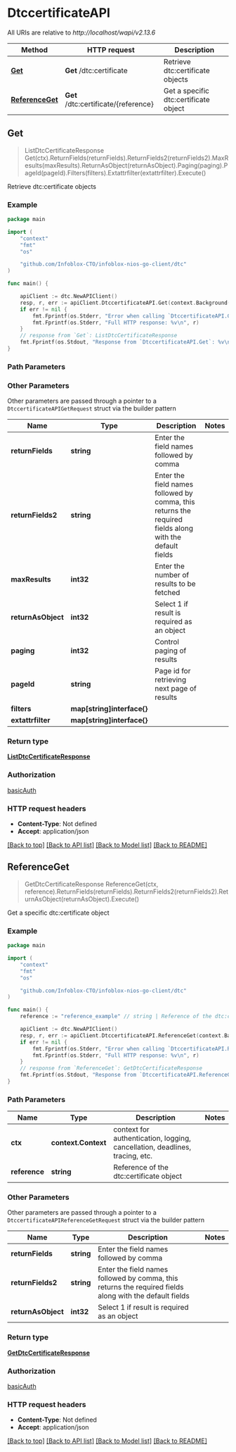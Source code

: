 # DtccertificateAPI

All URIs are relative to *http://localhost/wapi/v2.13.6*

Method | HTTP request | Description
------------- | ------------- | -------------
[**Get**](DtccertificateAPI.md#Get) | **Get** /dtc:certificate | Retrieve dtc:certificate objects
[**ReferenceGet**](DtccertificateAPI.md#ReferenceGet) | **Get** /dtc:certificate/{reference} | Get a specific dtc:certificate object



## Get

> ListDtcCertificateResponse Get(ctx).ReturnFields(returnFields).ReturnFields2(returnFields2).MaxResults(maxResults).ReturnAsObject(returnAsObject).Paging(paging).PageId(pageId).Filters(filters).Extattrfilter(extattrfilter).Execute()

Retrieve dtc:certificate objects



### Example

```go
package main

import (
	"context"
	"fmt"
	"os"

	"github.com/Infoblox-CTO/infoblox-nios-go-client/dtc"
)

func main() {

	apiClient := dtc.NewAPIClient()
	resp, r, err := apiClient.DtccertificateAPI.Get(context.Background()).Execute()
	if err != nil {
		fmt.Fprintf(os.Stderr, "Error when calling `DtccertificateAPI.Get``: %v\n", err)
		fmt.Fprintf(os.Stderr, "Full HTTP response: %v\n", r)
	}
	// response from `Get`: ListDtcCertificateResponse
	fmt.Fprintf(os.Stdout, "Response from `DtccertificateAPI.Get`: %v\n", resp)
}
```

### Path Parameters



### Other Parameters

Other parameters are passed through a pointer to a `DtccertificateAPIGetRequest` struct via the builder pattern


Name | Type | Description  | Notes
------------- | ------------- | ------------- | -------------
**returnFields** | **string** | Enter the field names followed by comma | 
**returnFields2** | **string** | Enter the field names followed by comma, this returns the required fields along with the default fields | 
**maxResults** | **int32** | Enter the number of results to be fetched | 
**returnAsObject** | **int32** | Select 1 if result is required as an object | 
**paging** | **int32** | Control paging of results | 
**pageId** | **string** | Page id for retrieving next page of results | 
**filters** | **map[string]interface{}** |  | 
**extattrfilter** | **map[string]interface{}** |  | 

### Return type

[**ListDtcCertificateResponse**](ListDtcCertificateResponse.md)

### Authorization

[basicAuth](../README.md#basicAuth)

### HTTP request headers

- **Content-Type**: Not defined
- **Accept**: application/json

[[Back to top]](#) [[Back to API list]](../README.md#documentation-for-api-endpoints)
[[Back to Model list]](../README.md#documentation-for-models)
[[Back to README]](../README.md)


## ReferenceGet

> GetDtcCertificateResponse ReferenceGet(ctx, reference).ReturnFields(returnFields).ReturnFields2(returnFields2).ReturnAsObject(returnAsObject).Execute()

Get a specific dtc:certificate object



### Example

```go
package main

import (
	"context"
	"fmt"
	"os"

	"github.com/Infoblox-CTO/infoblox-nios-go-client/dtc"
)

func main() {
	reference := "reference_example" // string | Reference of the dtc:certificate object

	apiClient := dtc.NewAPIClient()
	resp, r, err := apiClient.DtccertificateAPI.ReferenceGet(context.Background(), reference).Execute()
	if err != nil {
		fmt.Fprintf(os.Stderr, "Error when calling `DtccertificateAPI.ReferenceGet``: %v\n", err)
		fmt.Fprintf(os.Stderr, "Full HTTP response: %v\n", r)
	}
	// response from `ReferenceGet`: GetDtcCertificateResponse
	fmt.Fprintf(os.Stdout, "Response from `DtccertificateAPI.ReferenceGet`: %v\n", resp)
}
```

### Path Parameters


Name | Type | Description  | Notes
------------- | ------------- | ------------- | -------------
**ctx** | **context.Context** | context for authentication, logging, cancellation, deadlines, tracing, etc.
**reference** | **string** | Reference of the dtc:certificate object | 

### Other Parameters

Other parameters are passed through a pointer to a `DtccertificateAPIReferenceGetRequest` struct via the builder pattern


Name | Type | Description  | Notes
------------- | ------------- | ------------- | -------------
**returnFields** | **string** | Enter the field names followed by comma | 
**returnFields2** | **string** | Enter the field names followed by comma, this returns the required fields along with the default fields | 
**returnAsObject** | **int32** | Select 1 if result is required as an object | 

### Return type

[**GetDtcCertificateResponse**](GetDtcCertificateResponse.md)

### Authorization

[basicAuth](../README.md#basicAuth)

### HTTP request headers

- **Content-Type**: Not defined
- **Accept**: application/json

[[Back to top]](#) [[Back to API list]](../README.md#documentation-for-api-endpoints)
[[Back to Model list]](../README.md#documentation-for-models)
[[Back to README]](../README.md)

